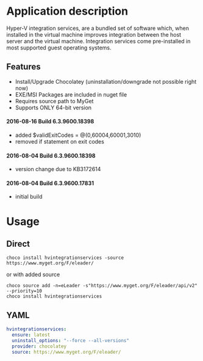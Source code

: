 Application description
=======================
Hyper-V integration services, are a bundled set of software which, when installed in the virtual machine improves integration between the host server and the virtual machine. Integration services come pre-installed in most supported guest operating systems.

Features
--------
* Install/Upgrade Chocolatey (uninstallation/downgrade not possible right now)
* EXE/MSI Packages are included in nuget file
* Requires source path to MyGet
* Supports ONLY 64-bit version



#### 2016-08-16 Build 6.3.9600.18398
* added $validExitCodes = @(0,60004,60001,3010)
* removed if statement on exit codes

#### 2016-08-04 Build 6.3.9600.18398
* version change due to KB3172614

#### 2016-08-04 Build 6.3.9600.17831
* initial build

# Usage
## Direct
```
choco install hvintegrationservices -source https://www.myget.org/F/eleader/ 
```
or with added source
```
choco source add -n=eLeader -s"https://www.myget.org/F/eleader/api/v2" --priority=10
choco install hvintegrationservices
```
## YAML
```yaml
hvintegrationservices:
  ensure: latest
  uninstall_options: "--force --all-versions"
  provider: chocolatey
  source: https://www.myget.org/F/eleader/
```